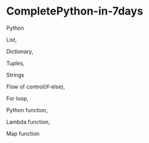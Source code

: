 # CompletePython-in-7days
Python

List,

Dictionary,

Tuples,

Strings

Flow of control(if-else), 

For loop,

Python function,

Lambda function,

Map function

